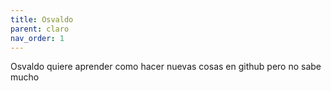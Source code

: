 ```yaml
---
title: Osvaldo
parent: claro
nav_order: 1
---
```


Osvaldo quiere aprender como hacer nuevas cosas en github pero no sabe mucho

